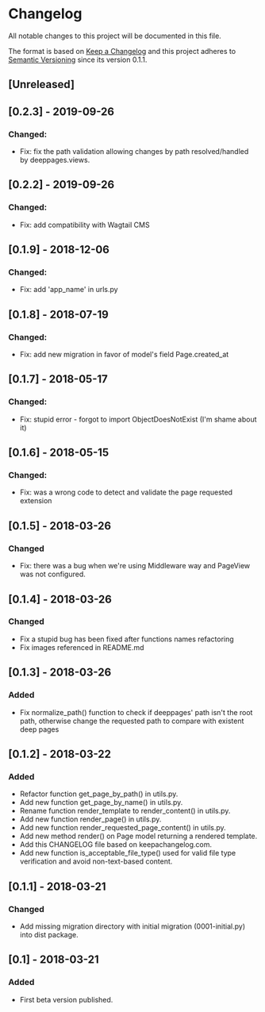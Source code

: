 # Changelog
All notable changes to this project will be documented in this file.

The format is based on [Keep a Changelog](http://keepachangelog.com/en/1.0.0/) and this project adheres to [Semantic Versioning](http://semver.org/spec/v2.0.0.html) since its version 0.1.1.

## [Unreleased]

## [0.2.3] - 2019-09-26
### Changed:
 - Fix: fix the path validation allowing changes by path resolved/handled by deeppages.views.

## [0.2.2] - 2019-09-26
### Changed:
 - Fix: add compatibility with Wagtail CMS

## [0.1.9] - 2018-12-06
### Changed:
 - Fix: add 'app_name' in urls.py

## [0.1.8] - 2018-07-19
### Changed:
 - Fix: add new migration in favor of model's field Page.created_at

## [0.1.7] - 2018-05-17
### Changed:
 - Fix: stupid error - forgot to import ObjectDoesNotExist (I'm shame about it)

## [0.1.6] - 2018-05-15
### Changed:
 - Fix: was a wrong code to detect and validate the page requested extension

## [0.1.5] - 2018-03-26
### Changed
 - Fix: there was a bug when we're using Middleware way and PageView was not configured.

## [0.1.4] - 2018-03-26
### Changed
 - Fix a stupid bug has been fixed after functions names refactoring
 - Fix images referenced in README.md

## [0.1.3] - 2018-03-26
### Added
 - Fix normalize_path() function to check if deeppages' path isn't the root path, otherwise change the requested path to compare with existent deep pages

## [0.1.2] - 2018-03-22
### Added
 - Refactor function get_page_by_path() in utils.py.
 - Add new function get_page_by_name() in utils.py.
 - Rename function render_template to render_content() in utils.py.
 - Add new function render_page() in utils.py.
 - Add new function render_requested_page_content() in utils.py.
 - Add new method render() on Page model returning a rendered template.
 - Add this CHANGELOG file based on keepachangelog.com.
 - Add new function is_acceptable_file_type() used for valid file type verification and avoid non-text-based content.

## [0.1.1] - 2018-03-21
### Changed
 - Add missing migration directory with initial migration (0001-initial.py) into dist package.

## [0.1] - 2018-03-21
### Added
 - First beta version published.
